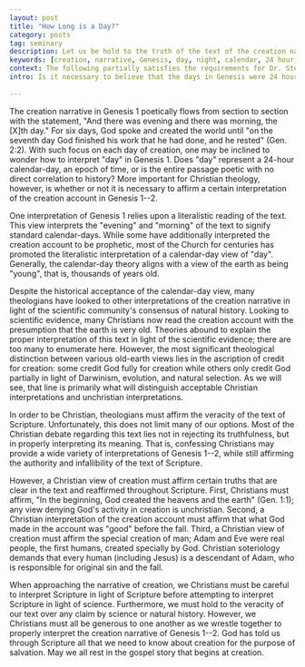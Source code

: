 ```yaml
---
layout: post
title: "How Long is a Day?"
category: posts
tag: seminary
description: Let us be hold to the truth of the text of the creation narrative while being generous with each other as we wrestle together for the proper interpretation.
keywords: [creation, narrative, Genesis, day, night, calendar, 24 hour, Darwinism, evolution]
context: The following partially satisfies the requirements for Dr. Steven McKinion's Christian Theology I class at Southeastern Baptist Theological Seminary.
intro: Is it necessary to believe that the days in Genesis were 24 hour days?
 
---
```


The creation narrative in Genesis 1 poetically flows from section to section with the statement, "And there was evening and there was morning, the [X]th day." For six days, God spoke and created the world until "on the seventh day God finished his work that he had done, and he rested" (Gen. 2:2). With such focus on each day of creation, one may be inclined to wonder how to interpret "day" in Genesis 1. Does "day" represent a 24-hour calendar-day, an epoch of time, or is the entire passage poetic with no direct correlation to history? More important for Christian theology, however, is whether or not it is necessary to affirm a certain interpretation of the creation account in Genesis 1--2.

One interpretation of Genesis 1 relies upon a literalistic reading of the text. This view interprets the "evening" and "morning" of the text to signify standard calendar-days. While some have additionally interpreted the creation account to be prophetic, most of the Church for centuries has promoted the literalistic interpretation of a calendar-day view of "day". Generally, the calendar-day theory aligns with a view of the earth as being "young", that is, thousands of years old.

Despite the historical acceptance of the calendar-day view, many theologians have looked to other interpretations of the creation narrative in light of the scientific community's consensus of natural history. Looking to scientific evidence, many Christians now read the creation account with the presumption that the earth is very old. Theories abound to explain the proper interpretation of this text in light of the scientific evidence; there are too many to enumerate here. However, the most significant theological distinction between various old-earth views lies in the ascription of credit for creation: some credit God fully for creation while others only credit God partially in light of Darwinism, evolution, and natural selection. As we will see, that line is primarily what will distinguish acceptable Christian interpretations and unchristian interpretations.

In order to be Christian, theologians must affirm the veracity of the text of Scripture. Unfortunately, this does not limit many of our options. Most of the Christian debate regarding this text lies not in rejecting its truthfulness, but in properly interpreting its meaning. That is, confessing Christians may provide a wide variety of interpretations of Genesis 1--2, while still affirming the authority and infallibility of the text of Scripture. 

However, a Christian view of creation must affirm certain truths that are clear in the text and reaffirmed throughout Scripture. First, Christians must affirm, "In the beginning, God created the heavens and the earth" (Gen. 1:1); any view denying God's activity in creation is unchristian. Second, a Christian interpretation of the creation account must affirm that what God made in the account was "good" before the fall. Third, a Christian view of creation must affirm the special creation of man; Adam and Eve were real people, the first humans, created specially by God. Christian soteriology demands that every human (including Jesus) is a descendant of Adam, who is responsible for original sin and the fall. 

When approaching the narrative of creation, we Christians must be careful to interpret Scripture in light of Scripture before attempting to interpret Scripture in light of science. Furthermore, we must hold to the veracity of our text over any claim by science or natural history. However, we Christians must all be generous to one another as we wrestle together to properly interpret the creation narrative of Genesis 1--2. God has told us through Scripture all that we need to know about creation for the purpose of salvation. May we all rest in the gospel story that begins at creation.
